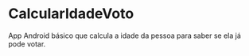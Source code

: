 # CalcularIdadeVoto

App Android básico que calcula a idade da pessoa para saber se ela já pode votar.
